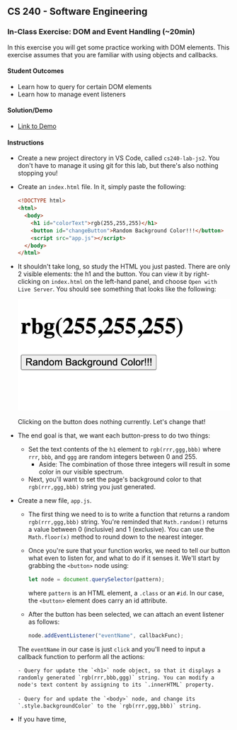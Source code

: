 ## CS 240 - Software Engineering

### In-Class Exercise: DOM and Event Handling (~20min)

In this exercise you will get some practice working with DOM elements. This exercise assumes that you are familiar with using objects and callbacks.

#### Student Outcomes

- Learn how to query for certain DOM elements
- Learn how to manage event listeners

#### Solution/Demo

- [Link to Demo](demo/)

#### Instructions

- Create a new project directory in VS Code, called `cs240-lab-js2`. You don't have to manage it using git for this lab, but there's also nothing stopping you!

- Create an `index.html` file. In it, simply paste the following:

  ```html
  <!DOCTYPE html>
  <html>
    <body>
      <h1 id="colorText">rgb(255,255,255)</h1>
      <button id="changeButton">Random Background Color!!!</button>
      <script src="app.js"></script>
    </body>
  </html>
  ```

- It shouldn't take long, so study the HTML you just pasted. There are only 2 visible elements: the h1 and the button. You can view it by right-clicking on `index.html` on the left-hand panel, and choose `Open with Live Server`. You should see something that looks like the following:

  ![](bg.png)

  Clicking on the button does nothing currently. Let's change that!

- The end goal is that, we want each button-press to do two things:

  - Set the text contents of the `h1` element to `rgb(rrr,ggg,bbb)` where `rrr`, `bbb`, and `ggg` are random integers between 0 and 255.
    - Aside: The combination of those three integers will result in some color in our visible spectrum.
  - Next, you'll want to set the page's background color to that `rgb(rrr,ggg,bbb)` string you just generated.

- Create a new file, `app.js`.

  - The first thing we need to is to write a function that returns a random `rgb(rrr,ggg,bbb)` string. You're reminded that `Math.random()` returns a value between 0 (inclusive) and 1 (exclusive). You can use the `Math.floor(x)` method to round down to the nearest integer.

  - Once you're sure that your function works, we need to tell our button what even to listen for, and what to do if it senses it. We'll start by grabbing the `<button>` node using:

    ```javascript
    let node = document.querySelector(pattern);
    ```

    where `pattern` is an HTML element, a `.class` or an `#id`. In our case, the `<button>` element does carry an id attribute.

  - After the button has been selected, we can attach an event listener as follows:

    ```javascript
    node.addEventListener("eventName", callbackFunc);
    ```

  The `eventName` in our case is just `click` and you'll need to input a callback function to perform all the actions:

      - Query for update the `<h1>` node object, so that it displays a randomly generated `rgb(rrr,bbb,ggg)` string. You can modify a node's text content by assigning to its `.innerHTML` property.

      - Query for and update the `<body>` node, and change its `.style.backgroundColor` to the `rgb(rrr,ggg,bbb)` string.

- If you have time,
